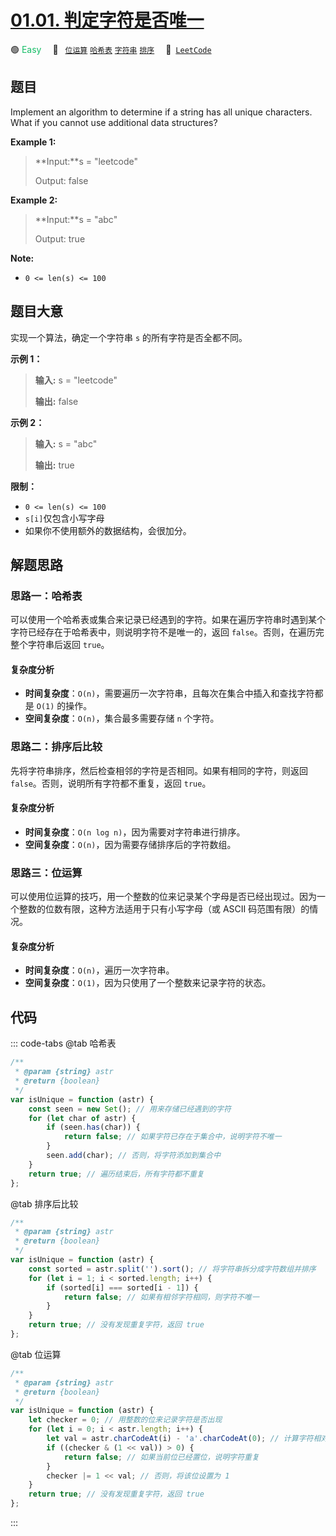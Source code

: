 # [01.01. 判定字符是否唯一](https://leetcode.cn/problems/is-unique-lcci)

🟢 <font color=#15bd66>Easy</font>&emsp; 🔖&ensp; [`位运算`](/tag/bit-manipulation.md) [`哈希表`](/tag/hash-table.md) [`字符串`](/tag/string.md) [`排序`](/tag/sorting.md)&emsp; 🔗&ensp;[`LeetCode`](https://leetcode.cn/problems/is-unique-lcci)

## 题目

Implement an algorithm to determine if a string has all unique characters.
What if you cannot use additional data structures?

**Example 1:**

> **Input:**s = "leetcode"
>
> Output: false

**Example 2:**

> **Input:**s = "abc"
>
> Output: true

**Note:**

- `0 <= len(s) <= 100 `

## 题目大意

实现一个算法，确定一个字符串 `s` 的所有字符是否全都不同。

**示例 1：**

> **输入:** s = "leetcode"
>
> **输出:** false

**示例 2：**

> **输入:** s = "abc"
>
> **输出:** true

**限制：**

- `0 <= len(s) <= 100 `
- `s[i]`仅包含小写字母
- 如果你不使用额外的数据结构，会很加分。

## 解题思路

### 思路一：哈希表

可以使用一个哈希表或集合来记录已经遇到的字符。如果在遍历字符串时遇到某个字符已经存在于哈希表中，则说明字符不是唯一的，返回 `false`。否则，在遍历完整个字符串后返回 `true`。

#### 复杂度分析

- **时间复杂度**：`O(n)`，需要遍历一次字符串，且每次在集合中插入和查找字符都是 `O(1)` 的操作。
- **空间复杂度**：`O(n)`，集合最多需要存储 `n` 个字符。

### 思路二：排序后比较

先将字符串排序，然后检查相邻的字符是否相同。如果有相同的字符，则返回 `false`。否则，说明所有字符都不重复，返回 `true`。

#### 复杂度分析

- **时间复杂度**：`O(n log n)`，因为需要对字符串进行排序。
- **空间复杂度**：`O(n)`，因为需要存储排序后的字符数组。

### 思路三：位运算

可以使用位运算的技巧，用一个整数的位来记录某个字母是否已经出现过。因为一个整数的位数有限，这种方法适用于只有小写字母（或 ASCII 码范围有限）的情况。

#### 复杂度分析

- **时间复杂度**：`O(n)`，遍历一次字符串。
- **空间复杂度**：`O(1)`，因为只使用了一个整数来记录字符的状态。

## 代码

::: code-tabs
@tab 哈希表

```javascript
/**
 * @param {string} astr
 * @return {boolean}
 */
var isUnique = function (astr) {
	const seen = new Set(); // 用来存储已经遇到的字符
	for (let char of astr) {
		if (seen.has(char)) {
			return false; // 如果字符已存在于集合中，说明字符不唯一
		}
		seen.add(char); // 否则，将字符添加到集合中
	}
	return true; // 遍历结束后，所有字符都不重复
};
```

@tab 排序后比较

```javascript
/**
 * @param {string} astr
 * @return {boolean}
 */
var isUnique = function (astr) {
	const sorted = astr.split('').sort(); // 将字符串拆分成字符数组并排序
	for (let i = 1; i < sorted.length; i++) {
		if (sorted[i] === sorted[i - 1]) {
			return false; // 如果有相邻字符相同，则字符不唯一
		}
	}
	return true; // 没有发现重复字符，返回 true
};
```

@tab 位运算

```javascript
/**
 * @param {string} astr
 * @return {boolean}
 */
var isUnique = function (astr) {
	let checker = 0; // 用整数的位来记录字符是否出现
	for (let i = 0; i < astr.length; i++) {
		let val = astr.charCodeAt(i) - 'a'.charCodeAt(0); // 计算字符相对 'a' 的偏移量
		if ((checker & (1 << val)) > 0) {
			return false; // 如果当前位已经置位，说明字符重复
		}
		checker |= 1 << val; // 否则，将该位设置为 1
	}
	return true; // 没有发现重复字符，返回 true
};
```

:::
